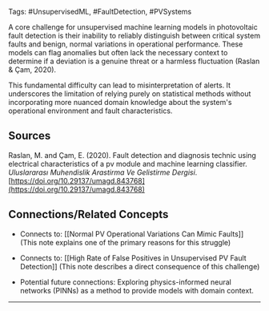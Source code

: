 Tags: #UnsupervisedML, #FaultDetection, #PVSystems

A core challenge for unsupervised machine learning models in photovoltaic fault detection is their inability to reliably distinguish between critical system faults and benign, normal variations in operational performance. 
These models can flag anomalies but often lack the necessary context to determine if a deviation is a genuine threat or a harmless fluctuation (Raslan & Çam, 2020).

This fundamental difficulty can lead to misinterpretation of alerts. 
It underscores the limitation of relying purely on statistical methods without incorporating more nuanced domain knowledge about the system's operational environment and fault characteristics.

## Sources

Raslan, M. and Çam, E. (2020). Fault detection and diagnosis technic using electrical characteristics of a pv module and machine learning classifier. _Uluslararası Muhendislik Arastirma Ve Gelistirme Dergisi_. [https://doi.org/10.29137/umagd.843768](https://doi.org/10.29137/umagd.843768)

## Connections/Related Concepts

- Connects to: [[Normal PV Operational Variations Can Mimic Faults]] (This note explains one of the primary reasons for this struggle)
    
- Connects to: [[High Rate of False Positives in Unsupervised PV Fault Detection]] (This note describes a direct consequence of this challenge)
    
- Potential future connections: Exploring physics-informed neural networks (PINNs) as a method to provide models with domain context.
    

---
